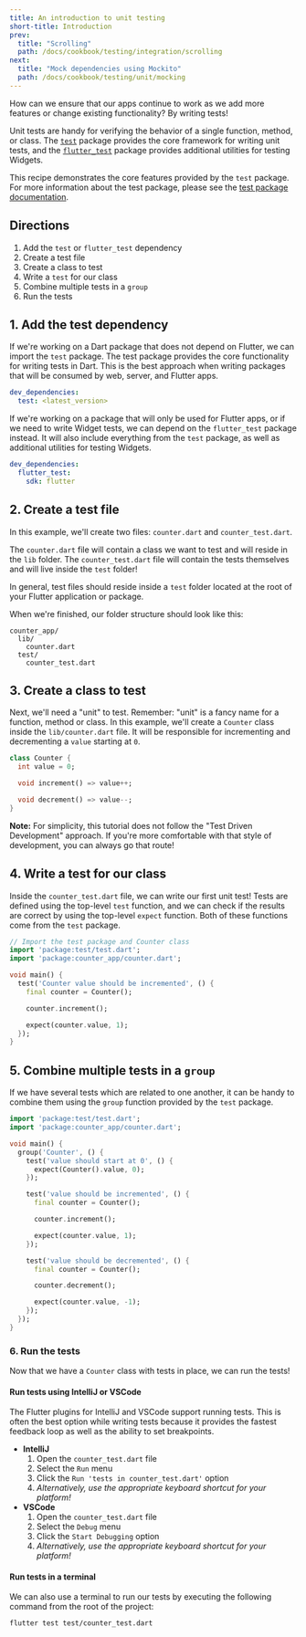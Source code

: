 ```yaml
---
title: An introduction to unit testing
short-title: Introduction
prev:
  title: "Scrolling"
  path: /docs/cookbook/testing/integration/scrolling
next:
  title: "Mock dependencies using Mockito"
  path: /docs/cookbook/testing/unit/mocking
---
```


How can we ensure that our apps continue to work as we add more features or
change existing functionality? By writing tests!

Unit tests are handy for verifying the behavior of a single function, method, or
class. The [`test`]({{site.pub-pkg}}/test) package provides the
core framework for writing unit tests, and the
[`flutter_test`]({{site.api}}/flutter/flutter_test/flutter_test-library.html)
package provides additional utilities for testing Widgets.

This recipe demonstrates the core features provided by the `test` package. For
more information about the test package, please see the
[test package documentation](https://github.com/dart-lang/test/blob/master/README.md).

## Directions

  1. Add the `test` or `flutter_test` dependency
  2. Create a test file
  3. Create a class to test
  4. Write a `test` for our class
  5. Combine multiple tests in a `group`
  6. Run the tests

## 1. Add the test dependency

If we're working on a Dart package that does not depend on Flutter, we
can import the `test` package. The test package provides the core functionality
for writing tests in Dart. This is the best approach when writing packages that
will be consumed by web, server, and Flutter apps.

```yaml
dev_dependencies:
  test: <latest_version>
```

If we're working on a package that will only be used for Flutter apps, or if
we need to write Widget tests, we can depend on the `flutter_test` package
instead. It will also include everything from the `test` package, as well as
additional utilities for testing Widgets.

```yaml
dev_dependencies:
  flutter_test:
    sdk: flutter
```


## 2. Create a test file

In this example, we'll create two files: `counter.dart` and `counter_test.dart`.

The `counter.dart` file will contain a class we want to test and will reside in
the `lib` folder. The `counter_test.dart` file will contain the tests
themselves and will live inside the `test` folder!

In general, test files should reside inside a `test` folder located at the root
of your Flutter application or package.

When we're finished, our folder structure should look like this:

```
counter_app/
  lib/
    counter.dart
  test/
    counter_test.dart
```

## 3. Create a class to test

Next, we'll need a "unit" to test. Remember: "unit" is a fancy name for a
function, method or class. In this example, we'll create a `Counter` class
inside the `lib/counter.dart` file. It will be responsible for incrementing and
decrementing a `value` starting at `0`.

<!-- skip -->
```dart
class Counter {
  int value = 0;

  void increment() => value++;

  void decrement() => value--;
}
```

**Note:** For simplicity, this tutorial does not follow the "Test Driven
Development" approach. If you're more comfortable with that style of
development, you can always go that route!

## 4. Write a test for our class

Inside the `counter_test.dart` file, we can write our first unit test! Tests are
defined using the top-level `test` function, and we can check if the results are
correct by using the top-level `expect` function. Both of these functions come
from the `test` package.

<!-- skip -->
```dart
// Import the test package and Counter class
import 'package:test/test.dart';
import 'package:counter_app/counter.dart';

void main() {
  test('Counter value should be incremented', () {
    final counter = Counter();

    counter.increment();

    expect(counter.value, 1);
  });
}
```

## 5. Combine multiple tests in a `group`

If we have several tests which are related to one another, it can be handy
to combine them using the `group` function provided by the `test` package.

<!-- skip -->
```dart
import 'package:test/test.dart';
import 'package:counter_app/counter.dart';

void main() {
  group('Counter', () {
    test('value should start at 0', () {
      expect(Counter().value, 0);
    });

    test('value should be incremented', () {
      final counter = Counter();

      counter.increment();

      expect(counter.value, 1);
    });

    test('value should be decremented', () {
      final counter = Counter();

      counter.decrement();

      expect(counter.value, -1);
    });
  });
}
```

### 6. Run the tests

Now that we have a `Counter` class with tests in place, we can run the tests!

#### Run tests using IntelliJ or VSCode

The Flutter plugins for IntelliJ and VSCode support running tests. This is often
the best option while writing tests because it provides the fastest feedback
loop as well as the ability to set breakpoints.

  * **IntelliJ**
    1. Open the `counter_test.dart` file
    2. Select the `Run` menu
    3. Click the `Run 'tests in counter_test.dart'` option
    4. *Alternatively, use the appropriate keyboard shortcut for your platform!*
  * **VSCode**
    1. Open the `counter_test.dart` file
    2. Select the `Debug` menu
    3. Click the `Start Debugging` option
    4. *Alternatively, use the appropriate keyboard shortcut for your platform!*

#### Run tests in a terminal

We can also use a terminal to run our tests by executing the following
command from the root of the project:

```
flutter test test/counter_test.dart
```
